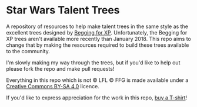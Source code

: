 # Star Wars Talent Trees

A repository of resources to help make talent trees in the same style as the excellent trees designed by [Begging for XP]. Unfortunately, the Begging for XP trees aren't available more recently than January 2018. This repo aims to change that by making the resources required to build these trees available to the community.

I'm slowly making my way through the trees, but if you'd like to help out please fork the repo and make pull requests!

Everything in this repo which is not © LFL © FFG is made available under a [Creative Commons BY-SA 4.0](http://creativecommons.org/licenses/by-sa/4.0/) licence.

If you'd like to express appreciation for the work in this repo, [buy a T-shirt](https://teespring.com/stores/generic-colourful-polygons)!

[Begging for XP]: http://beggingforxp.com/2014/star-wars-talent-sheets/